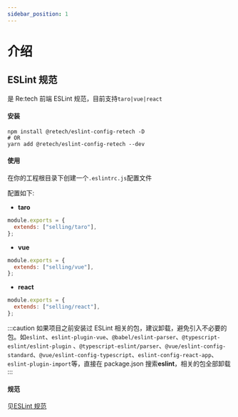 ```yaml
---
sidebar_position: 1
---
```


# 介绍

## ESLint 规范

是 Re:tech 前端 ESLint 规范，目前支持`taro|vue|react`

#### 安装

```shell
npm install @retech/eslint-config-retech -D
# OR
yarn add @retech/eslint-config-retech --dev
```

#### 使用

在你的工程根目录下创建一个`.eslintrc.js`配置文件

配置如下:

- **taro**

```js
module.exports = {
  extends: ["selling/taro"],
};
```

- **vue**

```js
module.exports = {
  extends: ["selling/vue"],
};
```

- **react**

```js
module.exports = {
  extends: ["selling/react"],
};
```

:::caution
如果项目之前安装过 ESLint 相关的包，建议卸载，避免引入不必要的包。如`eslint`、`eslint-plugin-vue`、`@babel/eslint-parser`、`@typescript-eslint/eslint-plugin` 、`@typescript-eslint/parser`、`@vue/eslint-config-standard`、`@vue/eslint-config-typescript`、`eslint-config-react-app`、
`eslint-plugin-import`等，直接在 package.json 搜索**eslint**，相关的包全部卸载
:::

#### 规范

见[ESLint 规范](../es/rules/common)
